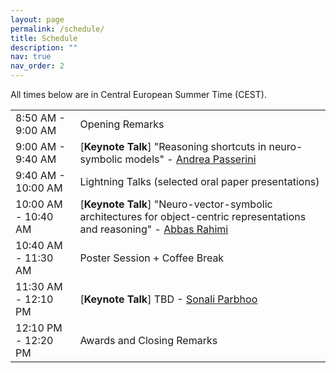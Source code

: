 ```yaml
---
layout: page
permalink: /schedule/
title: Schedule
description: ""
nav: true
nav_order: 2
---
```


All times below are in Central European Summer Time (CEST).

<div class="row">
  <div class="col-xs-12">
    <table class="table table-striped">
      <tbody>
        <tr>
          <td>8:50 AM - 9:00 AM</td>
          <td>
            Opening Remarks
          </td>
        </tr>
        <tr>
          <td>9:00 AM - 9:40 AM</td>
          <td>
            [<b>Keynote Talk</b>] "Reasoning shortcuts in neuro-symbolic models" - <a href="https://disi.unitn.it/~passerini/">Andrea Passerini</a>
          </td>
        </tr>
        <tr>
          <td>9:40 AM - 10:00 AM</td>
          <td>
            Lightning Talks (selected oral paper presentations)
          </td>
        </tr>
        <tr>
          <td>10:00 AM - 10:40 AM</td>
          <td>
            [<b>Keynote Talk</b>] "Neuro-vector-symbolic architectures for object-centric representations and reasoning" - <a href="https://research.ibm.com/people/abbas-rahimi">Abbas Rahimi</a>
          </td>
        </tr>
        <tr>
          <td>10:40 AM - 11:30 AM</td>
          <td>
            Poster Session + Coffee Break <br/>
          </td>
        </tr>
        <tr>
          <td>11:30 AM - 12:10 PM</td>
          <td>
            [<b>Keynote Talk</b>] TBD - <a href="https://sites.google.com/view/sonali-parbhoo/home">Sonali Parbhoo</a>
          </td>
        </tr>
        <tr>
          <td>12:10 PM - 12:20 PM</td>
          <td>
            Awards and Closing Remarks
          </td>
        </tr>
      </tbody>
    </table>
  </div>
</div>
